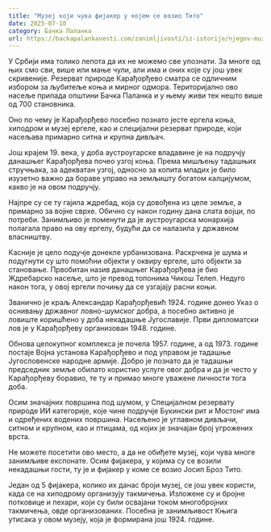 ```yaml
---
title: "Музеј који чува фијакер у којем се возио Тито"
date: 2025-07-10
category: Бачка Паланка
url: https://backapalankavesti.com/zanimljivosti/iz-istorije/njegov-muzej-cuva-fijaker-u-kom-se-vozio-tito-o-istoriji1/
---
```


У Србији има толико лепота да их не можемо све упознати. За многе од њих смо сви, више или мање чули, али има и оних које су још увек скривеније. Резерват природе Карађорђево сматра се одличним избором за љубитеље коња и мирног одмора. Територијално ово насеље припада општини Бачка Паланка и у њему живи тек нешто више од 700 становника.

Оно по чему је Карађорђево посебно познато јесте ергела коња, хиподром и музеј ергеле, као и специјални резерват природе, који насељава примарно ситна и крупна дивљач.

Још крајем 19. века, у доба аустроугарске владавине је на подручју данашњег Карађорђева почео узгој коња. Према мишљењу тадашњих стручњака, за адекватан узгој, односно за копита младих је било изузетно важно да бораве управо на земљишту богатом калцијумом, какво је на овом подручју.

Најпре су се ту гајила ждребад, која су довођена из целе земље, а примарно за војне сврхе. Обично су након годину дана слата војци, по потреби. Занимљиво је поменути да је аустроугарска монархија полагала право на ову ергелу, будући да се налазила у државном власништву.

Касније је цело подучје донекле урбанизована. Раскрчена је шума и подугнути су што помоћни објекти у оквиру ергеле, што објекти за становање. Првобитан назив данашњег Карађорђева је био Ждребарско насеље, што је превод топонима Чикош Телеп. Недуго након тога, у овој ергели почињу да се узгајају расни коњи.

Званично је краљ Александар Карађорђевић 1924. године донео Указ о оснивању државног ловно-шумског добра, а посебно активно је ловиште коришћено у доба некадашње Југославије. Први дипломатски лов је у Карађорђеву организован 1948. године.

Обнова целокупног комплекса је почела 1957. године, а од 1973. године постаје Војна установа Карађорђево и под управом је тадашње Југословенске народне армије. Добро је познато да је тадашњи председник земље обилато користио услуге овог добра и да је често у Карађорђеву боравио, те ту и примао многе уважене личности тога доба.

Осим значајних површина под шумом, у Специјалном резервату природе ИИ категорије, које чине подручје Букински рит и Мостонг има и одређених водених површина. Насељено је углавном дивљачи, ситном и крупном, као и птицама, од којих је значајан број угрожених врста.

Не можете посетити ово место, а да не обиђете музеј, који чува многе занимљиве експонате. Осим фијакера, у којима су се возили некадашњи гости, ту је и фијакер у коме се возио Јосип Броз Тито.

Један од 5 фијакера, колико их данас броји музеј, се још увек користи, када се на хиподрому организују такмичења. Изложене су и бројне потковице и пехари, који су били освајани током многобројних такмичења, овде организованих. Посебна је занимљивост Књига утисака у овом музеју, која је формирана још 1924. године.
